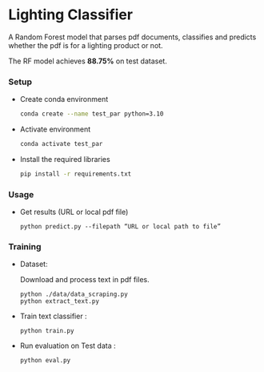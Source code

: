 # Lighting Classifier

A Random Forest model that parses pdf documents, classifies and predicts whether the pdf is for a lighting product or not.

The RF model achieves **88.75%** on test dataset.

### Setup
- Create conda environment

    ```bash
    conda create --name test_par python=3.10
    ```

- Activate environment

    ```bash
    conda activate test_par
    ```

- Install the required libraries 

    ```bash
    pip install -r requirements.txt
    ```

### Usage
- Get results (URL or local pdf file)

     ```
     python predict.py --filepath “URL or local path to file” 
     ```

### Training

-  Dataset:

    Download and process text in pdf files.

    ```
    python ./data/data_scraping.py
    python extract_text.py
    ```

- Train text classifier :

    ```
    python train.py 
    ```

- Run evaluation on Test data : 

    ```
    python eval.py
    ```


